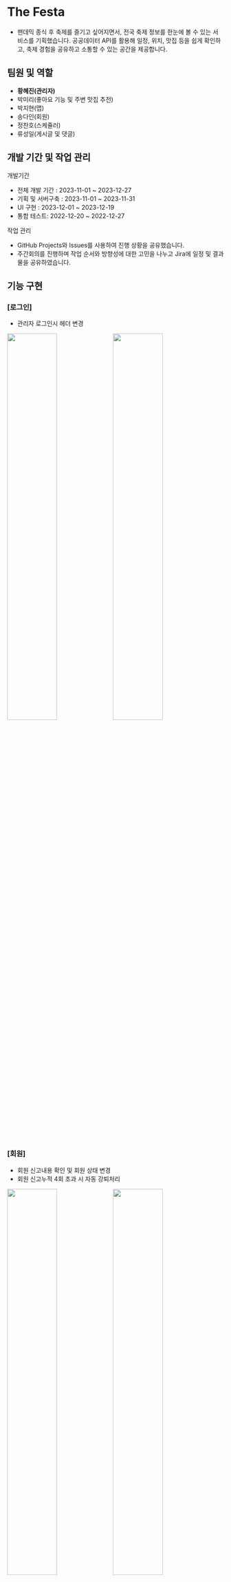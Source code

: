 # The Festa
- 팬데믹 종식 후 축제를 즐기고 싶어지면서, 전국 축제 정보를 한눈에 볼 수 있는 서비스를 기획했습니다. 공공데이터 API를 활용해 일정, 위치, 맛집 등을 쉽게 확인하고, 축제 경험을 공유하고 소통할 수 있는 공간을 제공합니다.

## 팀원 및 역할
- **황혜진(관리자)**
- 박미리(좋아요 기능 및 주변 맛집 추전)
- 박지현(맵)
- 송다인(회원)
- 정찬호(스케쥴러)
- 류성일(게시글 및 댓글)

## 개발 기간 및 작업 관리
개발기간
- 전체 개발 기간 : 2023-11-01 ~ 2023-12-27
- 기획 및 서버구축 : 2023-11-01 ~ 2023-11-31
- UI 구현 : 2023-12-01 ~ 2023-12-19
- 통합 테스트: 2022-12-20 ~ 2022-12-27

작업 관리
- GitHub Projects와 Issues를 사용하여 진행 상황을 공유했습니다.
- 주간회의를 진행하며 작업 순서와 방향성에 대한 고민을 나누고 Jira에 일정 및 결과물을 공유하였습니다.


## 기능 구현

### [로그인]
- 관리자 로그인시 헤더 변경

<img width="48%" src="https://github.com/pueser/The-Festa/assets/117990884/82f76e49-2a27-4c9a-8ff4-d9f25a269ee8"/> <img width="48%" src="https://github.com/pueser/The-Festa/assets/117990884/3d92ef2c-e3a5-4d5c-9ca7-d6388acdd644"/>

### [회원]
- 회원 신고내용 확인 및 회원 상태 변경
- 회원 신고누적 4회 초과 시 자동 강퇴처리

<img width="48%" src="https://github.com/pueser/The-Festa/assets/117990884/636c1659-b671-4eeb-8d65-bf9286a94f36"/> <img width="48%" src="https://github.com/pueser/The-Festa/assets/117990884/ee64ca8d-c1de-48bc-b50b-8d3a9ac4482d"/>

### [문의사항]
- 문의사항 확인 및 문의글의 댓글 작성

<img width="48%" src="https://github.com/pueser/The-Festa/assets/117990884/f240f970-7b25-4bc6-8eec-d3a57112bb4b"/> <img width="48%" src="https://github.com/pueser/The-Festa/assets/117990884/fe762175-a470-4e3a-bfff-6202c0906065"/>

### [축제]
- 축제 삭제 및 축제 건의 내용 확인

<img width="48%" src="https://github.com/pueser/The-Festa/assets/117990884/4c73b1c1-d588-4f54-a62e-fe64024bdb45"/> <img width="48%" src="https://github.com/pueser/The-Festa/assets/117990884/391cf020-d1fe-4c20-9241-275cf4bd2731"/>

### [게시판]
- 게시글 및 게시글 삭제처리

<img width="48%" src="https://github.com/pueser/The-Festa/assets/117990884/da6ce547-15a5-4e08-bfc8-832713436d84"/> <img width="48%" src="https://github.com/pueser/The-Festa/assets/117990884/e6d74d7a-0958-4d29-9718-64dbef11baf9"/>
